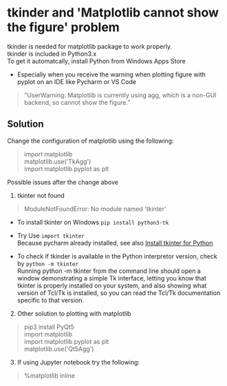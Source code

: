 # tkinder and 'Matplotlib cannot show the figure' problem
tkinder is needed for matplotlib package to work properly.  
tkinder is included in Python3.x   
To get it automatcally, install Python from Windows Apps Store  

- Especially when you receive the warning when plotting figure with pyplot on an IDE like Pycharm or VS Code
> "UserWarning: Matplotlib is currently using agg, which is a non-GUI backend, so cannot show the figure.” 

## Solution
Change the configuration of matplotlib using the following:  
>import matplotlib  
matplotlib.use('TkAgg')  
import matplotlib.pyplot as plt

Possible issues after the change above
1. tkinter not found
>ModuleNotFoundError: No module named 'tkinter'  

- To install tkinter on Windows
`pip install python3-tk`  

- Try Use `import tkinter`  
Because pycharm already installed, see also [Install tkinter for Python](http://stackoverflow.com/questions/4783810/install-tkinter-for-python)

- To check if tkinder is available in the Python interpretor version, check by 
`python -m tkinter`  
Running python -m tkinter from the command line should open a window demonstrating a simple Tk interface, letting you know that tkinter is properly installed on your system, and also showing what version of Tcl/Tk is installed, so you can read the Tcl/Tk documentation specific to that version.

2. Other solution to plotting with matplotlib
>pip3 install PyQt5  
import matplotlib  
import matplotlib.pyplot as plt  
matplotlib.use('Qt5Agg')

3. If using Jupyter notebook try the following:
>%matplotlib inline

